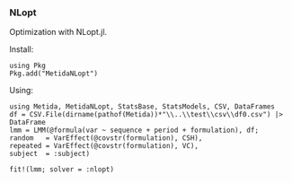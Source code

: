 ### NLopt

Optimization with NLopt.jl.

Install:

```
using Pkg
Pkg.add("MetidaNLopt")
```

Using:

```
using Metida, MetidaNLopt, StatsBase, StatsModels, CSV, DataFrames
df = CSV.File(dirname(pathof(Metida))*"\\..\\test\\csv\\df0.csv") |> DataFrame
lmm = LMM(@formula(var ~ sequence + period + formulation), df;
random   = VarEffect(@covstr(formulation), CSH),
repeated = VarEffect(@covstr(formulation), VC),
subject  = :subject)

fit!(lmm; solver = :nlopt)
```
